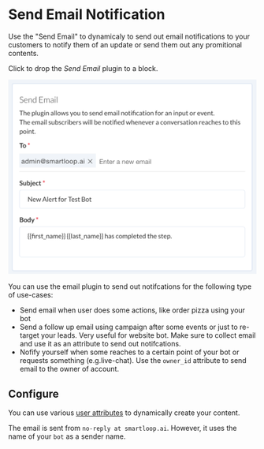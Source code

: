 # Send Email Notification

Use the "Send Email" to dynamicaly to send out email notifications to your customers to notify them of an update or send them out any promitional contents.

Click to drop the _Send Email_ plugin to a block.

![](./send-email.png)

You can use the email plugin to send out notifcations for the following type of use-cases:

* Send email when user does some actions, like order pizza using your bot
* Send a follow up email using campaign after some events or just to re-target your leads. Very useful for website bot. Make sure to collect email and use it as an attribute to send out notifcations.
* Nofify yourself when some reaches to a certain point of your bot or requests something (e.g.live-chat). Use the `owner_id` attribute to send email to the owner of account. 

## Configure
You can use various [user attributes](./user-attributes.md) to dynamically create your content.

The email is sent from `no-reply at smartloop.ai`. However, it uses the name of your `bot` as a sender name.
